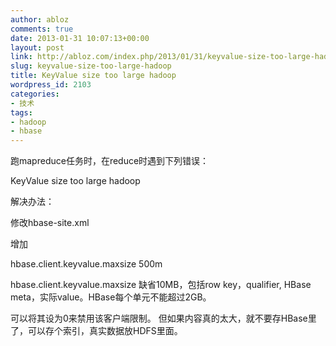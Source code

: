 ```yaml
---
author: abloz
comments: true
date: 2013-01-31 10:07:13+00:00
layout: post
link: http://abloz.com/index.php/2013/01/31/keyvalue-size-too-large-hadoop/
slug: keyvalue-size-too-large-hadoop
title: KeyValue size too large hadoop
wordpress_id: 2103
categories:
- 技术
tags:
- hadoop
- hbase
---
```


跑mapreduce任务时，在reduce时遇到下列错误：

KeyValue size too large hadoop

解决办法：

修改hbase-site.xml

增加

<property>
<name>hbase.client.keyvalue.maxsize</name>
<value>500m</value>
</property>

hbase.client.keyvalue.maxsize 缺省10MB，包括row key，qualifier, HBase meta，实际value。HBase每个单元不能超过2GB。

可以将其设为0来禁用该客户端限制。 但如果内容真的太大，就不要存HBase里了，可以存个索引，真实数据放HDFS里面。


